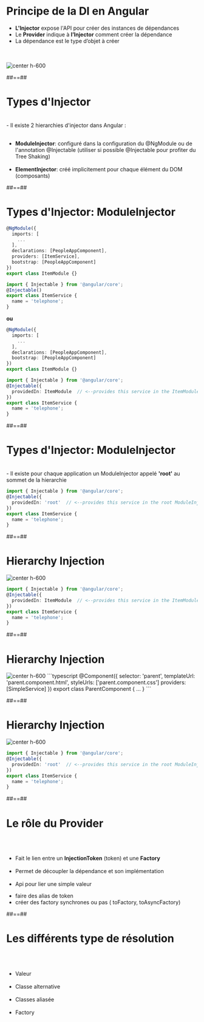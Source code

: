 <!-- .slide: class="sfeir-basic-slide" -->
# Principe de la DI en Angular
<ul>
    <li><strong>L'Injector</strong> expose l'API pour créer des instances de dépendances</li>
    <li>Le <strong>Provider</strong> indique à <strong>l’Injector</strong> comment créer la dépendance</li>
    <li>La dépendance est le type d’objet à créer</li>
</ul>
<br><br>
<img alt="center h-600" src="assets/images/school/dependancy-injection/di_working.png" />

##==##

<!-- .slide: class="sfeir-basic-slide" -->
# Types d'Injector
<br>
- Il existe 2 hierarchies d'injector dans Angular :
<ul>
    <br>
    <li><strong>ModuleInjector</strong>: configuré dans la configuration du @NgModule ou de l'annotation @Injectable (utiliser si possible @Injectable pour profiter du Tree Shaking)</li>
    <br>
    <li><strong>ElementInjector</strong>: créé implicitement pour chaque élément du DOM (composants) </li>
</ul>

##==##

<!-- .slide: class="sfeir-basic-slide" -->
# Types d'Injector: ModuleInjector
```typescript
@NgModule({
  imports: [
    ...
  ],
  declarations: [PeopleAppComponent],
  providers: [ItemService],
  bootstrap: [PeopleAppComponent]
})
export class ItemModule {}
```
```typescript
import { Injectable } from '@angular/core';
@Injectable()
export class ItemService {
  name = 'telephone';
}
```
<strong>ou</strong>
```typescript
@NgModule({
  imports: [
    ...
  ],
  declarations: [PeopleAppComponent],
  bootstrap: [PeopleAppComponent]
})
export class ItemModule {}
```
```typescript
import { Injectable } from '@angular/core';
@Injectable({
  providedIn: ItemModule  // <--provides this service in the ItemModule ModuleInjector
})
export class ItemService {
  name = 'telephone';
}
```

##==##

<!-- .slide: class="sfeir-basic-slide" -->
# Types d'Injector: ModuleInjector
<br>
- Il existe pour chaque application un ModuleInjector appelé <strong>'root'</strong> au sommet de la hierarchie
<br>

```typescript
import { Injectable } from '@angular/core';
@Injectable({
  providedIn: 'root'  // <--provides this service in the root ModuleInjector
})
export class ItemService {
  name = 'telephone';
}
```

##==##
<!-- .slide: class="sfeir-basic-slide" -->
# Hierarchy Injection
<img alt="center h-600" src="assets/images/school/dependancy-injection/DI-module.png" />

```typescript
import { Injectable } from '@angular/core';
@Injectable({
  providedIn: ItemModule  // <--provides this service in the ItemModule ModuleInjector
})
export class ItemService {
  name = 'telephone';
}
```

##==##
<!-- .slide: class="sfeir-basic-slide" -->
# Hierarchy Injection
<img alt="center h-600" src="assets/images/school/dependancy-injection/DI-parent.png" />
```typescript
@Component({
  selector: 'parent',
  templateUrl: 'parent.component.html',
  styleUrls: ['parent.component.css']
  providers: [SimpleService]
})
export class ParentComponent {
  ...
}
```

##==##
<!-- .slide: class="sfeir-basic-slide" -->
# Hierarchy Injection
<img alt="center h-600" src="assets/images/school/dependancy-injection/DI-root.png" />

```typescript
import { Injectable } from '@angular/core';
@Injectable({
  providedIn: 'root'  // <--provides this service in the root ModuleInjector
})
export class ItemService {
  name = 'telephone';
}
```

##==##

<!-- .slide: class="sfeir-basic-slide" -->
# Le rôle du Provider
<br><br>
- Fait le lien entre un <strong>InjectionToken</strong> (token) et une <strong>Factory</strong><br><br>
- Permet de découpler la dépendance et son implémentation<br><br>
- Api pour lier une simple valeur
<ul>
    <li>faire des alias de token</li>
    <li>créer des factory synchrones ou pas ( toFactory, toAsyncFactory)</li>
</ul>

##==##

<!-- .slide: class="sfeir-basic-slide" -->
# Les différents type de résolution
<br><br>
- Valeur<br><br>
- Classe alternative<br><br>
- Classes aliasée<br><br>
- Factory

